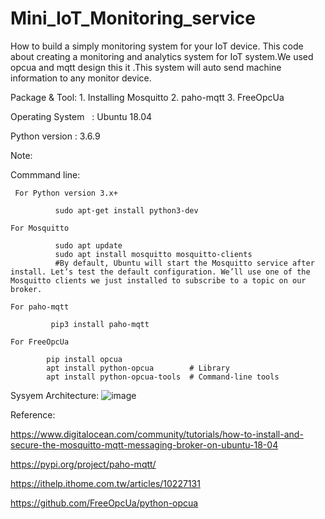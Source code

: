 # Mini_IoT_Monitoring_service

How to build a simply monitoring system for your IoT device.
This code  about creating a monitoring and analytics system for IoT system.We used opcua and mqtt design  this it .This system will auto send machine information to any monitor device.

Package & Tool:
                                  1. Installing Mosquitto
                                  2. paho-mqtt
                                  3. FreeOpcUa

Operating System    :  Ubuntu 18.04

Python version      :  3.6.9


Note:

Commmand line:

     For Python version 3.x+
     
              sudo apt-get install python3-dev

    For Mosquitto  
    
              sudo apt update
              sudo apt install mosquitto mosquitto-clients
              #By default, Ubuntu will start the Mosquitto service after install. Let’s test the default configuration. We’ll use one of the Mosquitto clients we just installed to subscribe to a topic on our broker.
 
    For paho-mqtt 
    
             pip3 install paho-mqtt
             
    For FreeOpcUa    
    
            pip install opcua
            apt install python-opcua        # Library
            apt install python-opcua-tools  # Command-line tools

Sysyem Architecture:
![image](https://github.com/Ming-Shu/Mini_IoT_Monitoring_service/blob/main/Architecture.PNG)


Reference:  

https://www.digitalocean.com/community/tutorials/how-to-install-and-secure-the-mosquitto-mqtt-messaging-broker-on-ubuntu-18-04

https://pypi.org/project/paho-mqtt/

https://ithelp.ithome.com.tw/articles/10227131

https://github.com/FreeOpcUa/python-opcua
